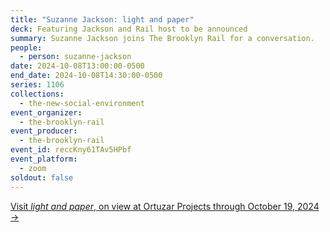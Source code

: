 ```yaml
---
title: "Suzanne Jackson: light and paper"
deck: Featuring Jackson and Rail host to be announced
summary: Suzanne Jackson joins The Brooklyn Rail for a conversation.
people:
  - person: suzanne-jackson
date: 2024-10-08T13:00:00-0500
end_date: 2024-10-08T14:30:00-0500
series: 1106
collections:
  - the-new-social-environment
event_organizer:
  - the-brooklyn-rail
event_producer:
  - the-brooklyn-rail
event_id: reccKny61TAv5HPbf
event_platform:
  - zoom
soldout: false
---
```

[V﻿isit *light and paper*, on view at Ortuzar Projects through October 19, 2024 →](https://www.ortuzarprojects.com/exhibitions/suzanne-jackson2)